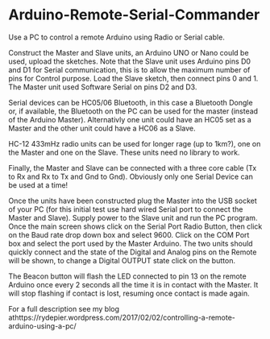 # Arduino-Remote-Serial-Commander
Use a PC to control a remote Arduino using Radio or Serial cable.

Construct the Master and Slave units, an Arduino UNO or Nano could be used, upload the sketches. Note that the Slave unit uses Arduino pins D0 and D1 for Serial communication, this is to allow the maximum number of pins for Control purpose. Load the Slave sketch, then connect pins 0 and 1. The Master unit used Software Serial on pins D2 and D3.

Serial devices can be HC05/06 Bluetooth, in this case a Bluetooth Dongle or, if available, the Bluetooth on the PC can be used for the master (instead of the Arduino Master). Alternativly one unit could have an HC05 set as a Master and the other unit could have a HC06 as a Slave.

HC-12 433mHz radio units can be used for longer rage (up to 1km?), one on the Master and one on the Slave. These units need no library to work.

Finally, the Master and Slave can be connected with a three core cable (Tx to Rx and Rx to Tx and Gnd to Gnd). Obviously only one Serial Device can be used at a time!

Once the units have been constructed plug the Master into the USB socket of your PC (for this initial test use hard wired Serial port to connect the Master and Slave). Supply power to the Slave unit and run the PC program. Once the main screen shows click on the Serial Port Radio Button, then click on the Baud rate drop down box and select 9600. Click on the COM Port box and select the port used by the Master Arduino. The two units should quickly connect and the state of the Digital and Analog pins on the Remote will be shown, to change a Digital OUTPUT state click on the button.

The Beacon button will flash the LED connected to pin 13 on the remote Arduino once every 2 seconds all the time it is in contact with the Master. It will stop flashing if contact is lost, resuming once contact is made again.

For a full description see my blog athttps://rydepier.wordpress.com/2017/02/02/controlling-a-remote-arduino-using-a-pc/

